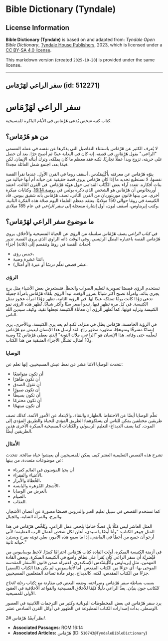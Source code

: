 # Bible Dictionary (Tyndale)

## License Information

**Bible Dictionary (Tyndale)** is based on and adapted from: _Tyndale Open Bible Dictionary_, [Tyndale House Publishers](https://tyndaleopenresources.com/), 2023, which is licensed under a [CC BY-SA 4.0 license](https://creativecommons.org/licenses/by-sa/4.0/legalcode.en).

This markdown version (created `2025-10-20`) is provided under the same license.



--------------------------------

## سفر الراعي لهَرْمَاس (id: 512271)

سفر الراعي لهَرْمَاس
====================

كتاب كتبه شخص يُدعى هَرْمَاس في الأيام الباكرة للمسيحية.

من هو هَرْمَاس؟
---------------

لا يُعرف الكثير عن هَرْمَاس باستثناء التفاصيل التي يذكرها عن نفسه في عمله المسمى "الراعي." يقول هَرْمَاس في قصته، إنه كان في البداية عبدًا ثم أصبح حرًا. بعد أن حصل على حريته، تزوج وبدأ عملًا تجاريًا. لكنه فقد معظم ما كان يملكه، وترك أبنائه الإيمان. لكن فيمَا بعد، اجتمع شمل العائلة مجددًا.

ينوّه هَرْمَاس عن معرفته بأَكْلِيمَنْدس، أسقف روما في القرن الأول. عندما نقرأ القصة نفسها، لا نستطيع تحديد ما إذا كان هرْمَاس يروي قصة حقيقية عن حياته أم أنها خيالية من بنات أفكاره. تتعدد آراء بعض الكُتّاب القدامى حول هويّة هَرْمَاس. في القرن الثالث، اعتقد أوريجانوس أن هَرْمَاس هو الشخص الذي ذكره بولس في [رومية 16:14](https://ref.ly/Rom16:14). وكتابات مبكرة أخرى، من بينها قانون موريتوريان من القرن الثاني، تصف هَرْمَاس بأنه شقيق بيوس. قاد الكنيسة في رومَا حوالي 150 ميلاديًا. يعتقد معظم العلماء اليوم صحّة هذه الفكرة الثانية. وكتب إيريناوس، أسقف ليون، أول إشارة مسجلة إلى *سفر الراعي* في عام 185 ميلادي.

ما موضوع سفر الراعي لهَرْمَاس؟
------------------------------

في *كتاب الراعي* يصف هَرْمَاس سلسلة من الرؤى عن الحياة المسيحية والأخلاق. يروي هَرْمَاس القصة باعتباره البطل الرئيسي، وفي الوقت ذاته الراوي الذي يروي القصة. تدور أحداث القصة في رومَا وتنقسم إلى (ثلاثة) أجزاء:

* خمس رؤى،
* اثنتا عشرة وصية،
* عشر قصص تعلّم درسًا أو عبرة (أو أمثال).

### الرؤى

تستخدم الرؤى قصصًا تصويرية لتعليم الصواب والخطأ. فتستعرض بعض الأشياء مثل برج يجري بنائه، وامرأة تصبح أكثر شبابًا بمرور الوقت. تبدأ الرؤى بلقاء هَرْمَاس بامرأة جميلة تدعى رَوْدَا كانت يومًا تمتلكه عبدًا لها. في الرؤية الثانية، تظهر رَوْدَا امرأة عجوز تمثل الكنيسة. في كل مرة تظهر فيها، تبدو أصغر سنًا وأكثر شبابًا. تُظهر هذه الرؤى نمو الكنيسة وتزايد قوتها. كما تُظهر الرؤى أن معاناة الكنيسة تجعلها نقية، وكيف سيدين الله الناس.

في الرؤية الخامسة، هَرْمَاس يظل في منزله، لكنه لم يعد يرى الكنيسة. وبالأحرى، يرى إنسانًا مشرقًا ومتوهجًا، مظهره مظهر راع. لقد أُرسل هذا الإنسان ليعيش مع هَرْمَاس ليعلّمه حتى وفاته. هذا الإنسان هو "الراعي، ملاك التوبة" الذي يعطي هَرْمَاس 12 وصية و10 أمثال، تشكّل الأجزاء المتبقية من هذا الكتاب.

### الوصايا

تتحدث الوصايا الاثنا عشر عن نمط عيش المسيحيين. إنها تعلم عن:

* أن تكون متواضعًا
* أن تكون طاهرًا
* أن تقول الصدق
* أن تكون صبورًا
* أن تكون بسيطًا
* أن تكون محترمًا
* أن تكون مبتهجًا

تعلّم الوصايا أيضًا عن الاحتفاظ بالطهارة والنقاء، والابتعاد عن الأمور الآثمة. كذلك تصف طريقين مختلفين يمكن للناس أن يسلكوهما: الطريق المؤدي للحياة والطريق المؤدي إلى الموت. كما يصف الديداخ\-التعليم الرسولي والكتابات المسيحية المبكرة الأخرى هذين الطريقين أيضًا.

### الأمثال

تشرح هذه القصص التعليمية العشر كيف يمكن للمسيحيين أن يعيشوا حياة صالحة. تتحدث عن موضوعات متعددة، من بينها:

* أن يحيا المؤمنون في العالم كغرباء
* الأغنياء والفقراء،
* الخُطاة والأبرار،
* الأشجار المُزهرة واليابسة،
* الغرض من الوصايا،
* الصيام،
* العقاب.

كما تستخدم القصص في سبيل تعليم العبر والدروس قصصًا مصورة عن أغصان الأشجار، والبرج، والمرأة الشابة، والجبال.

المثل العاشر ليس مَثَلًا بل فصلًا ختاميًا يلخص عمل الراعي. ويُلَخِّص هَرْمَاس في هذا المثل جوهر الكتاب: "وأنا أيضًا يا سيدي، أعلن لكل شخص أعمال الرب العظيمة؛ لأني أرجو أن جميع من أخطأ في الماضي، إذا ما سمع هذه الأمور، يعلن توبته بفرح ويسترد حياته ثانية."

في أزمنة الكنيسة المبكرة، أولت القادة كتاب هَرْمَاس احترامًا كبيرًا. لاحظ يوسابيوس من قَيْصَرِيَّة أن سفر الراعي كان يُقرأ على نطاق واسع في الكنيسة المبكرة. وبعض القادة المهمين، مثل إيريناوس وأَكْلِيمَنْدس الإسكندري، اعتبراه ضمن قانون الأسفار المقدسة الموحى بها\- أي جزءًا من الكتاب المقدس. أما لأثناسيوس، لم يكن هذا الكتاب (السفر) جزءًا من الكتاب المقدس، لكنه، كالديداخ، يوفر مادة تساعد المتعلمين المسيحيين.

بسبب بساطة سفر هَرْمَاس وصراحته، وضعه البعض في مقارنة مع ;كتاب *رحلة الحاج للكاتب جون بنيان.* يعدّ الراعي دليلًا قيّمًا للأخلاق المسيحية والقواعد الأخلاقية في العقود الأولى للمسيحية.

يرد سفر هَرْمَاس في بعض المخطوطات اليونانية وكثير من الترجمات اللاتينية في العصور الوسطى. بدأت إصدارات الكتاب المطبوعة في الظهور في أوائل القرن السادس عشر.

*انظر أيضًا* هَرْمَاس \#2.

* **Associated Passages:** ROM 16:14
* **Associated Articles:** هَرْمَاس (ID: `510743@TyndaleBibleDictionary`)

